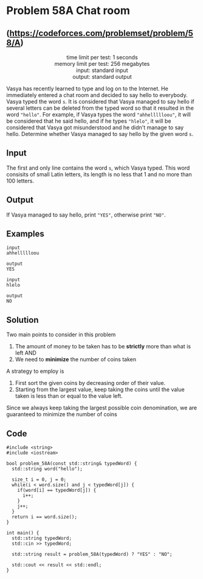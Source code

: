 

# Problem 58A Chat room
## (https://codeforces.com/problemset/problem/58/A)
<p align="center">
time limit per test: 1 seconds <br />
memory limit per test: 256 megabytes <br />
input: standard input <br />
output: standard output <br />
</p>

Vasya has recently learned to type and log on to the Internet. He immediately entered a chat room and decided to say
hello to everybody. Vasya typed the word `s`. It is considered that Vasya managed to say hello if several letters can be
deleted from the typed word so that it resulted in the word `"hello"`. For example, if Vasya types the word
`"ahhellllloou"`, it will be considered that he said hello, and if he types `"hlelo"`, it will be considered that Vasya
got misunderstood and he didn't manage to say hello. Determine whether Vasya managed to say hello by the given word `s`.

## Input
The first and only line contains the word `s`, which Vasya typed. This word consisits of small Latin letters, its length
is no less that 1 and no more than 100 letters.

## Output
If Vasya managed to say hello, print `"YES"`, otherwise print `"NO"`.

## Examples
```
input
ahhellllloou

output
YES

input
hlelo

output
NO
```

## Solution
Two main points to consider in this problem
1. The amount of money to be taken has to be **strictly** more than what is left AND
2. We need to **minimize** the number of coins taken

A strategy to employ is
1. First sort the given coins by decreasing order of their value.
2. Starting from the largest value, keep taking the coins until the value taken is less than or equal to the value left.

Since we always keep taking the largest possible coin denomination, we are guaranteed to minimize the number of coins

## Code
```
#include <string>
#include <iostream>

bool problem_58A(const std::string& typedWord) {
  std::string word("hello");

  size_t i = 0, j = 0;
  while(i < word.size() and j < typedWord[j]) {
    if(word[i] == typedWord[j]) {
      i++;
    }
    j++;
  }
  return i == word.size();
}

int main() {
  std::string typedWord;
  std::cin >> typedWord;

  std::string result = problem_58A(typedWord) ? "YES" : "NO";

  std::cout << result << std::endl;
}
```